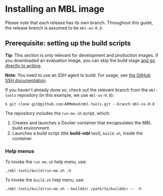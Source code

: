 # Installing an MBL image

Please note that each release has its own branch. Throughout this guide, the release branch is assumed to be `mbl-os-0.8`.

## Prerequisite: setting up the build scripts

<span class="tips">**Tip**: This section is only relevant for development and production images. If you downloaded an evaluation image, you can skip the build stage [and go directly to writing](../first-image/writing-an-image-to-supported-boards.html).</span>

<span class="notes">**Note**: You need to use an SSH agent to build. For usage, see [the GitHub SSH documentation](https://help.github.com/articles/generating-a-new-ssh-key-and-adding-it-to-the-ssh-agent/).</span>

<!--if I need the SSH only to build later, then I'll move this note to the end of this page. It should only be here if I need it to run run-me.sh or the help menu-->

If you haven't already done so, check out the relevant branch from the `mbl-tools` repository (in this example, we use `mbl-os-0.8`):

```
$ git clone git@github.com:ARMmbed/mbl-tools.git --branch mbl-os-0.8
```

The repository includes the `run-me.sh` script, which:

1. Creates and launches a Docker container that encapsulates the MBL build environment.
1. Launches a build script (the **build-mbl** tool), `build.sh`, inside the container.

### Help menus

To invoke the `run-me.sh` help menu, use:

```
./mbl-tools/build/run-me.sh -h
```

To invoke the `build.sh` help menu, use:

```
./mbl-tools/build/run-me.sh --builddir /path/to/builddir -- -h
```

